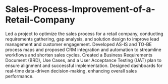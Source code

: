 # Sales-Process-Improvement-of-a-Retail-Company
Led a project to optimize the sales process for a retail company, conducting requirements gathering, gap analysis, and solution design to improve lead management and customer engagement.
Developed AS-IS and TO-BE process maps and proposed CRM integration and automation to streamline workflows and shorten sales cycles.
Created a Business Requirements Document (BRD), Use Cases, and a User Acceptance Testing (UAT) plan to ensure alignment and successful implementation.
Designed dashboards for real-time data-driven decision-making, enhancing overall sales performance.
